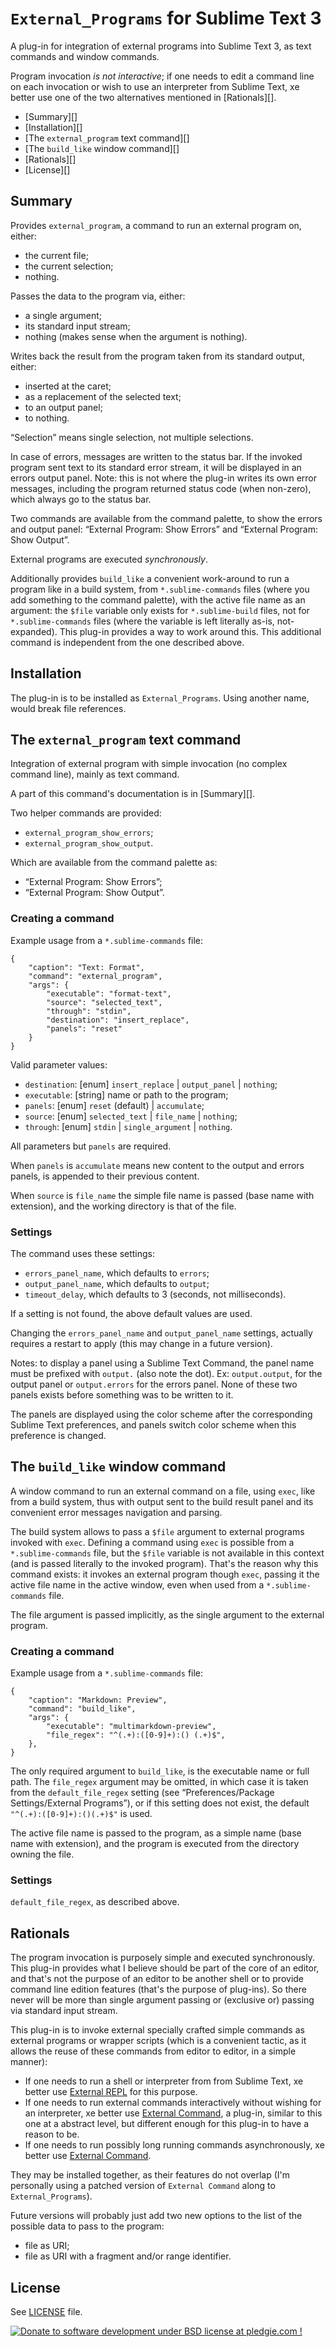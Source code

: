 
`External_Programs` for Sublime Text 3
==============================================================================

A plug-in for integration of external programs into Sublime Text 3, as text
commands and window commands.

Program invocation *is not interactive*; if one needs to edit a command line
on each invocation or wish to use an interpreter from Sublime Text, xe better
use one of the two alternatives mentioned in [Rationals][].

 * [Summary][]
 * [Installation][]
 * [The `external_program` text command][]
 * [The `build_like` window command][]
 * [Rationals][]
 * [License][]

Summary
------------------------------------------------------------------------------
Provides `external_program`, a command to run an external program on, either:

 * the current file;
 * the current selection;
 * nothing.

Passes the data to the program via, either:

 * a single argument;
 * its standard input stream;
 * nothing (makes sense when the argument is nothing).

Writes back the result from the program taken from its standard output,
either:

 * inserted at the caret;
 * as a replacement of the selected text;
 * to an output panel;
 * to nothing.

“Selection” means single selection, not multiple selections.

In case of errors, messages are written to the status bar. If the invoked
program sent text to its standard error stream, it will be displayed in an
errors output panel. Note: this is not where the plug-in writes its own error
messages, including the program returned status code (when non-zero), which
always go to the status bar.

Two commands are available from the command palette, to show the errors and
output panel: “External Program: Show Errors” and “External Program: Show
Output”.

External programs are executed *synchronously*.

Additionally provides `build_like` a convenient work-around to run a program
like in a build system, from `*.sublime-commands` files (where you add
something to the command palette), with the active file name as an argument:
the `$file` variable only exists for `*.sublime-build` files, not for
`*.sublime-commands` files (where the variable is left literally as-is,
not-expanded). This plug-in provides a way to work around this. This
additional command is independent from the one described above.


Installation
------------------------------------------------------------------------------
The plug-in is to be installed as `External_Programs`. Using another name,
would break file references.


The `external_program` text command
------------------------------------------------------------------------------
Integration of external program with simple invocation (no complex command
line), mainly as text command.

A part of this command's documentation is in [Summary][].

Two helper commands are provided:

 * `external_program_show_errors`;
 * `external_program_show_output`.

 Which are available from the command palette as:

 * “External Program: Show Errors”;
 * “External Program: Show Output”.

### Creating a command

Example usage from a `*.sublime-commands` file:

	{
	    "caption": "Text: Format",
	    "command": "external_program",
	    "args": {
	        "executable": "format-text",
	        "source": "selected_text",
	        "through": "stdin",
	        "destination": "insert_replace",
	        "panels": "reset"
	    }
	}

Valid parameter values:

 * `destination`: [enum] `insert_replace` | `output_panel` | `nothing`;
 * `executable`: [string] name or path to the program;
 * `panels`: [enum] `reset` (default) | `accumulate`;
 * `source`: [enum] `selected_text` | `file_name` | `nothing`;
 * `through`: [enum] `stdin` | `single_argument` | `nothing`.

All parameters but `panels` are required.

When `panels` is `accumulate` means new content to the output and errors
panels, is appended to their previous content.

When `source` is `file_name` the simple file name is passed (base name with
extension), and the working directory is that of the file.

### Settings

The command uses these settings:

 * `errors_panel_name`, which defaults to `errors`;
 * `output_panel_name`, which defaults to `output`;
 * `timeout_delay`, which defaults to 3 (seconds, not milliseconds).

If a setting is not found, the above default values are used.

Changing the `errors_panel_name` and `output_panel_name` settings, actually
requires a restart to apply (this may change in a future version).

Notes: to display a panel using a Sublime Text Command, the panel name must
be prefixed with `output.` (also note the dot). Ex: `output.output`, for
the output panel or `output.errors` for the errors panel. None of these two
panels exists before something was to be written to it.

The panels are displayed using the color scheme after the corresponding
Sublime Text preferences, and panels switch color scheme when this preference
is changed.


The `build_like` window command
------------------------------------------------------------------------------
A window command to run an external command on a file, using `exec`, like from
a build system, thus with output sent to the build result panel and its
convenient error messages navigation and parsing.

The build system allows to pass a `$file` argument to external programs
invoked with `exec`. Defining a command using `exec` is possible from a
`*.sublime-commands` file, but the `$file` variable is not available in this
context (and is passed literally to the invoked program). That's the reason
why this command exists: it invokes an external program though `exec`, passing
it the active file name in the active window, even when used from a
`*.sublime-commands` file.

The file argument is passed implicitly, as the single argument to the
external program.

### Creating a command

Example usage from a `*.sublime-commands` file:

    {
        "caption": "Markdown: Preview",
        "command": "build_like",
        "args": {
        	"executable": "multimarkdown-preview",
        	"file_regex": "^(.+):([0-9]+):() (.+)$",
        },
    }

The only required argument to `build_like`, is the executable name or full
path. The `file_regex` argument may be omitted, in which case it is taken from
the `default_file_regex` setting (see “Preferences/Package Settings/External
Programs”), or if this setting does not exist, the default
`"^(.+):([0-9]+):()(.+)$"` is used.

The active file name is passed to the program, as a simple name (base name
with extension), and the program is executed from the directory owning the
file.

### Settings

`default_file_regex`, as described above.

Rationals
------------------------------------------------------------------------------
The program invocation is purposely simple and executed synchronously. This
plug-in provides what I believe should be part of the core of an editor, and
that's not the purpose of an editor to be another shell or to provide command
line edition features (that's the purpose of plug-ins). So there never will be
more than single argument passing or (exclusive or) passing via standard input
stream.

This plug-in is to invoke external specially crafted simple commands as
external programs or wrapper scripts (which is a convenient tactic, as it
allows the reuse of these commands from editor to editor, in a simple manner):

 * If one needs to run a shell or interpreter from from Sublime Text, xe
   better use
   [External REPL](https://packagecontrol.io/packages/External%20REPL) for
   this purpose.
 * If one needs to run external commands interactively without wishing for an
   interpreter, xe better use
   [External Command](https://packagecontrol.io/packages/External%20Command),
   a plug-in, similar to this one at a abstract level, but different
   enough for this plug-in to have a reason to be.
 * If one needs to run possibly long running commands asynchronously, xe
   better use
   [External Command](https://packagecontrol.io/packages/External%20Command).

They may be installed together, as their features do not overlap (I'm
personally using a patched version of `External Command` along to
`External_Programs`).

Future versions will probably just add two new options to the list of the
possible data to pass to the program:

 * file as URI;
 * file as URI with a fragment and/or range identifier.


License
------------------------------------------------------------------------------
See [LICENSE](LICENSE) file.

<a href='https://pledgie.com/campaigns/30727'><img
     alt='Donate to software development under BSD license at pledgie.com !'
     src='https://pledgie.com/campaigns/30727.png?skin_name=chrome'
     border='0' ></a>

